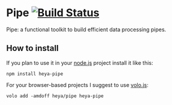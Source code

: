 # Pipe [![Build Status](https://travis-ci.org/heya/pipe.png?branch=master)](https://travis-ci.org/heya/pipe)

Pipe: a functional toolkit to build efficient data processing pipes.

## How to install

If you plan to use it in your [node.js](http://nodejs.org) project install it
like this:

```
npm install heya-pipe
```

For your browser-based projects I suggest to use [volo.js](http://volojs.org):

```
volo add -amdoff heya/pipe heya-pipe
```
